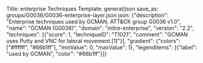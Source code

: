 Title: enterprise Techniques
Template: general/json
save_as: groups/G0036/G0036-enterprise-layer.json
json: {"description": "Enterprise techniques used by GCMAN, ATT&CK group G0036 v1.0", "name": "GCMAN (G0036)", "domain": "mitre-enterprise", "version": "2.2", "techniques": [{"score": 1, "techniqueID": "T1021", "comment": "GCMAN uses Putty and VNC for lateral movement.[1]"}], "gradient": {"colors": ["#ffffff", "#66b1ff"], "minValue": 0, "maxValue": 1}, "legendItems": [{"label": "used by GCMAN", "color": "#66b1ff"}]}